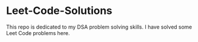 # Leet-Code-Solutions
This repo is dedicated to my DSA problem solving skills. I have solved some Leet Code problems here.
